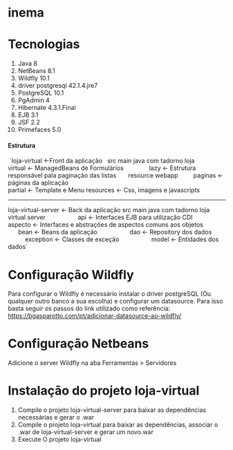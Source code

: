 # inema

# Tecnologias
  1. Java 8
  2. NetBeans 8.1
  3. Wildfly 10.1
  4. driver postgresql 42.1.4.jre7
  5. PostgreSQL 10.1
  6. PgAdmin 4
  7. Hibernate 4.3.1.Final
  8. EJB 3.1
  9. JSF 2.2
  10. Primefaces 5.0
  
#### Estrutura

  `loja-virtual <-Front da aplicação  
    src
      main
        java
          com
            tadorno
              loja
               virtual <- ManagedBeans de Formulários
                lazy <- Estrutura responsável pala paginação das listas
        resource
        webapp
          paginas <- páginas da aplicação  
          partial <- Template e Menu
          resources <- Css, imagens e javascripts
  
  -------------
  
  loja-virtual-server <- Back da aplicação
    src
      main
        java
          com
            tadorno
              loja
                virtual
                  server
                    api <- Interfaces EJB para utilização CDI 
                    aspecto <- Interfaces e abstrações de aspectos comuns aos objetos
                    bean <- Beans da aplicação
                    dao <- Repository dos dados
                    exception <- Classes de exceção
                    model <- Entidades dos dados`

# Configuração Wildfly
  Para configurar o Wildfly é necessário instalar o driver postgreSQL (Ou qualquer outro banco a sua escolha) e configurar um datasource.
  Para isso basta seguir os passos do link utilizado como referência: 
  https://bgasparotto.com/pt/adicionar-datasource-ao-wildfly/
  
# Configuração Netbeans
  Adicione o server Wildfly na aba Ferramentas > Servidores

# Instalação do projeto loja-virtual
  1. Compile o projeto loja-virtual-server para baixar as dependências necessárias e gerar o .war
  2. Compile o projeto loja-virtual para baixar as dependências, associar o .war de loja-virtual-server e gerar um novo.war
  3. Execute O projeto loja-virtual
